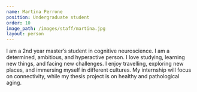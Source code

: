 ```yaml
---
name: Martina Perrone
position: Undergraduate student
order: 10
image_path: /images/staff/martina.jpg
layout: person
---
```

I am a 2nd year master’s student in cognitive neuroscience. I am a determined, ambitious, and hyperactive person. I love studying, learning new things, and facing new challenges. I enjoy travelling, exploring new places, and immersing myself in different cultures. My internship will focus on connectivity, while my thesis project is on healthy and pathological aging.
